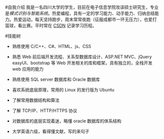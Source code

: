 #自我介绍
我是一名四川大学的学生，目前在电子信息学院攻读硕士研究生，专业是*模式识别与智能系统*。热爱编程，具有一定的学习能力、动手能力、归纳总结能力。热爱运动，每天坚持跑步，周末常常夜跑（征服成都市一环无压力），也爱打篮球，看比赛。平时常在 [CSDN](http://blog.csdn.net/chengonghao?viewmode=list "我的博客") 记录学习历程。

#技能树
* 熟练使用 C/C++、C#、HTML、js、CSS

* 熟悉 Web 前后端开发流程、关系型数据库设计、ASP.NET MVC、jQuery easyUI、bootstrap 等 Web 开发相关的库和框架，具有独立的，全栈开发 web 应用的能力

* 熟练使用 SQL server 数据库和 Oracle 数据库

* 喜欢系统底层原理，常用的 Linux 的发行版为 Ubuntu

* 了解常用数据结构和算法

* 了解 TCP/IP、HTTP/HTTPS 协议

* 对数据库的底层实现着迷，略懂 oracle 数据库的体系结构

* 大学英语六级，看得懂文献，写的来句子

